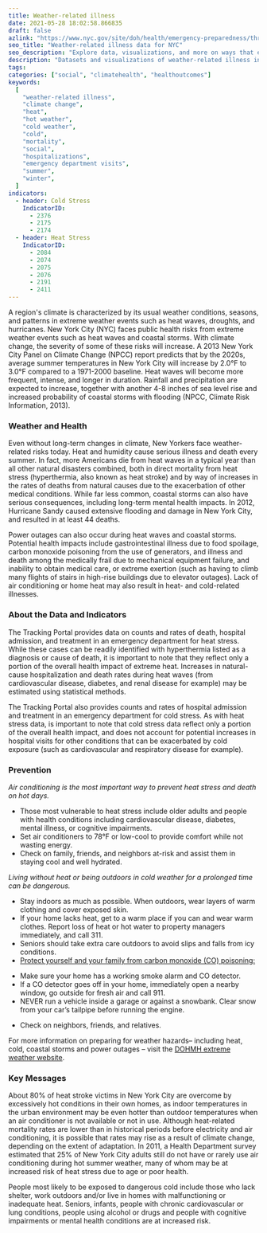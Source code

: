 ```yaml
---
title: Weather-related illness
date: 2021-05-28 18:02:58.866835
draft: false
azlink: "https://www.nyc.gov/site/doh/health/emergency-preparedness/threats.page"
seo_title: "Weather-related illness data for NYC"
seo_description: "Explore data, visualizations, and more on ways that environments shape health in New York City's neighborhoods."
description: "Datasets and visualizations of weather-related illness in NYC."
tags:
categories: ["social", "climatehealth", "healthoutcomes"]
keywords:
  [
    "weather-related illness",
    "climate change",
    "heat",
    "hot weather",
    "cold weather",
    "cold",
    "mortality",
    "social",
    "hospitalizations",
    "emergency department visits",
    "summer",
    "winter",
  ]
indicators:
  - header: Cold Stress
    IndicatorID:
      - 2376
      - 2175
      - 2174
  - header: Heat Stress
    IndicatorID:
      - 2084
      - 2074
      - 2075
      - 2076
      - 2191
      - 2411
---
```


A region's climate is characterized by its usual weather conditions, seasons, and patterns in extreme weather events such as heat waves, droughts, and hurricanes. New York City (NYC) faces public health risks from extreme weather events such as heat waves and coastal storms. With climate change, the severity of some of these risks will increase. A 2013 New York City Panel on Climate Change (NPCC) report predicts that by the 2020s, average summer temperatures in New York City will increase by 2.0°F to 3.0°F compared to a 1971-2000 baseline. Heat waves will become more frequent, intense, and longer in duration. Rainfall and precipitation are expected to increase, together with another 4-8 inches of sea level rise and increased probability of coastal storms with flooding (NPCC, Climate Risk Information, 2013).

### Weather and Health

Even without long-term changes in climate, New Yorkers face weather-related risks today. Heat and humidity cause serious illness and death every summer. In fact, more Americans die from heat waves in a typical year than all other natural disasters combined, both in direct mortality from heat stress (hyperthermia, also known as heat stroke) and by way of increases in the rates of deaths from natural causes due to the exacerbation of other medical conditions. While far less common, coastal storms can also have serious consequences, including long-term mental health impacts. In 2012, Hurricane Sandy caused extensive flooding and damage in New York City, and resulted in at least 44 deaths.

Power outages can also occur during heat waves and coastal storms. Potential health impacts include gastrointestinal illness due to food spoilage, carbon monoxide poisoning from the use of generators, and illness and death among the medically frail due to mechanical equipment failure, and inability to obtain medical care, or extreme exertion (such as having to climb many flights of stairs in high-rise buildings due to elevator outages). Lack of air conditioning or home heat may also result in heat- and cold-related illnesses.

### About the Data and Indicators

The Tracking Portal provides data on counts and rates of death, hospital admission, and treatment in an emergency department for heat stress. While these cases can be readily identified with hyperthermia listed as a diagnosis or cause of death, it is important to note that they reflect only a portion of the overall health impact of extreme heat. Increases in natural-cause hospitalization and death rates during heat waves (from cardiovascular disease, diabetes, and renal disease for example) may be estimated using statistical methods.

The Tracking Portal also provides counts and rates of hospital admission and treatment in an emergency department for cold stress. As with heat stress data, is important to note that cold stress data reflect only a portion of the overall health impact, and does not account for potential increases in hospital visits for other conditions that can be exacerbated by cold exposure (such as cardiovascular and respiratory disease for example).

### Prevention

_Air conditioning is the most important way to prevent heat stress and death on hot days._

- Those most vulnerable to heat stress include older adults and people with health conditions including cardiovascular disease, diabetes, mental illness, or cognitive impairments.
- Set air conditioners to 78°F or low-cool to provide comfort while not wasting energy.
- Check on family, friends, and neighbors at-risk and assist them in staying cool and well hydrated.

_Living without heat or being outdoors in cold weather for a prolonged time can be dangerous._

- Stay indoors as much as possible. When outdoors, wear layers of warm clothing and cover exposed skin.
- If your home lacks heat, get to a warm place if you can and wear warm clothes. Report loss of heat or hot water to property managers immediately, and call 311.
- Seniors should take extra care outdoors to avoid slips and falls from icy conditions.
- [Protect yourself and your family from carbon monoxide (CO) poisoning:](http://www1.nyc.gov/assets/doh/downloads/pdf/public/dohmhnews10-01.pdf)

* Make sure your home has a working smoke alarm and CO detector.
* If a CO detector goes off in your home, immediately open a nearby window, go outside for fresh air and call 911.
* NEVER run a vehicle inside a garage or against a snowbank. Clear snow from your car’s tailpipe before running the engine.

- Check on neighbors, friends, and relatives.

For more information on preparing for weather hazards– including heat, cold, coastal storms and power outages – visit the [DOHMH extreme weather website](http://www1.nyc.gov/site/doh/health/emergency-preparedness/threats.page).

### Key Messages

About 80% of heat stroke victims in New York City are overcome by excessively hot conditions in their own homes, as indoor temperatures in the urban environment may be even hotter than outdoor temperatures when an air conditioner is not available or not in use. Although heat-related mortality rates are lower than in historical periods before electricity and air conditioning, it is possible that rates may rise as a result of climate change, depending on the extent of adaptation. In 2011, a Health Department survey estimated that 25% of New York City adults still do not have or rarely use air conditioning during hot summer weather, many of whom may be at increased risk of heat stress due to age or poor health.

People most likely to be exposed to dangerous cold include those who lack shelter, work outdoors and/or live in homes with malfunctioning or inadequate heat. Seniors, infants, people with chronic cardiovascular or lung conditions, people using alcohol or drugs and people with cognitive impairments or mental health conditions are at increased risk.
